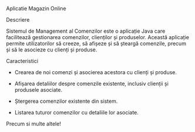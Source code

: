 Aplicatie Magazin Online

Descriere

Sistemul de Management al Comenzilor este o aplicație Java care facilitează gestionarea comenzilor, clienților și produselor. Această aplicație permite utilizatorilor să creeze, să afișeze și să șteargă comenzile, precum și să le asocieze cu clienți și produse.

Caracteristici

 - Crearea de noi comenzi și asocierea acestora cu clienți și produse.

 - Afișarea detaliilor despre comenzile existente, inclusiv clienții și produsele asociate.

 - Ștergerea comenzilor existente din sistem.

 - Listarea tuturor comenzilor cu detaliile lor asociate.

Precum si multe altele!
